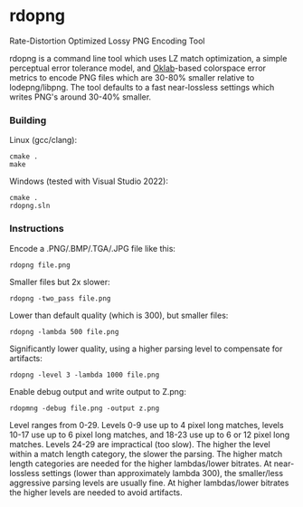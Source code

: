 # rdopng
Rate-Distortion Optimized Lossy PNG Encoding Tool

rdopng is a command line tool which uses LZ match optimization, a simple perceptual error tolerance model, and [Oklab](https://bottosson.github.io/posts/oklab/)-based colorspace error metrics to encode PNG files which are 30-80% smaller relative to lodepng/libpng. The tool defaults to a fast near-lossless settings which writes PNG's around 30-40% smaller.

### Building

Linux (gcc/clang): 

```
cmake .
make
```

Windows (tested with Visual Studio 2022):

```
cmake .
rdopng.sln
```

### Instructions

Encode a .PNG/.BMP/.TGA/.JPG file like this:

```
rdopng file.png
```

Smaller files but 2x slower:

```
rdopng -two_pass file.png
```

Lower than default quality (which is 300), but smaller files:

```
rdopng -lambda 500 file.png
```

Significantly lower quality, using a higher parsing level to compensate for artifacts:

```
rdopng -level 3 -lambda 1000 file.png
```

Enable debug output and write output to Z.png:

```
rdopmng -debug file.png -output z.png
```

Level ranges from 0-29. Levels 0-9 use up to 4 pixel long matches, levels 10-17 use up to 6 pixel long matches, and 18-23 use up to 6 or 12 pixel long matches. Levels 24-29 are impractical (too slow). The higher the level within a match length category, the slower the parsing. The higher match length categories are needed for the higher lambdas/lower bitrates. At near-lossless settings (lower than approximately lambda 300), the smaller/less aggressive parsing levels are usually fine. At higher lambdas/lower bitrates the higher levels are needed to avoid artifacts.


